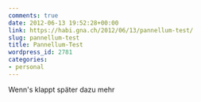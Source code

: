 ```yaml
---
comments: true
date: 2012-06-13 19:52:28+00:00
link: https://habi.gna.ch/2012/06/13/pannellum-test/
slug: pannellum-test
title: Pannellum-Test
wordpress_id: 2781
categories:
- personal
---
```




Wenn's klappt später dazu mehr
